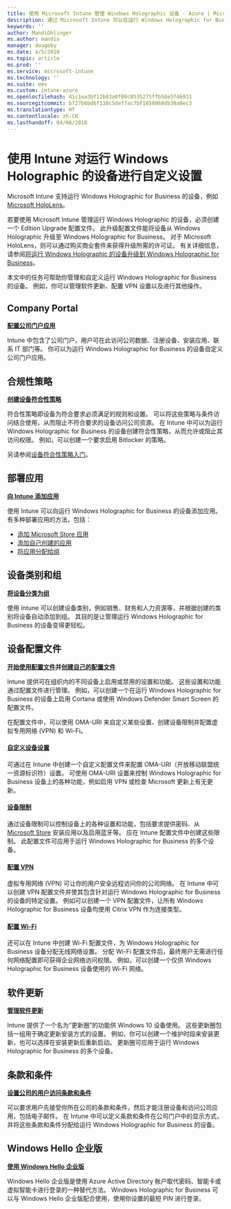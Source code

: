 ```yaml
---
title: 使用 Microsoft Intune 管理 Windows Holographic 设备 - Azure | Microsoft Docs
description: 通过 Microsoft Intune 可以在运行 Windows Holographic for Business 的设备上完成各种任务，包括配置公司门户、创建符合性策略、自定义 OMA-URI 设置、部署应用、将设备分类为组、创建配置文件、限制设备、进行软件更新、设置条款和条件、配置 VPN 和 Wi-Fi 设置，以及使用 Windows Hello 企业版。
keywords: ''
author: MandiOhlinger
ms.author: mandia
manager: dougeby
ms.date: 4/5/2018
ms.topic: article
ms.prod: ''
ms.service: microsoft-intune
ms.technology: ''
ms.suite: ems
ms.custom: intune-azure
ms.openlocfilehash: 41c1ea3bf12b83a0f09c8535275ffb58e5f46931
ms.sourcegitcommit: b727b6bd6f138c5def7ac7bf1658068db30a0ec3
ms.translationtype: HT
ms.contentlocale: zh-CN
ms.lasthandoff: 04/06/2018
---
```

# <a name="customize-devices-running-windows-holographic-with-intune"></a>使用 Intune 对运行 Windows Holographic 的设备进行自定义设置

Microsoft Intune 支持运行 Windows Holographic for Business 的设备，例如 [Microsoft HoloLens](https://docs.microsoft.com/en-us/hololens/)。

若要使用 Microsoft Intune 管理运行 Windows Holographic 的设备，必须创建一个 Edition Upgrade 配置文件。 此升级配置文件能将设备从 Windows Holographic 升级至 Windows Holographic for Business。 对于 Microsoft HoloLens，则可以通过购买商业套件来获得升级所需的许可证。 有关详细信息，请参阅[将运行 Windows Holographic 的设备升级到 Windows Holographic for Business](holographic-upgrade.md)。

本文中的任务可帮助你管理和自定义运行 Windows Holographic for Business 的设备。 例如，你可以管理软件更新、配置 VPN 设置以及进行其他操作。

## <a name="company-portal"></a>Company Portal
**[配置公司门户应用](company-portal-app.md)**

Intune 中包含了公司门户，用户可在此访问公司数据、注册设备、安装应用、联系 IT 部门等。 你可以为运行 Windows Holographic for Business 的设备自定义公司门户应用。

## <a name="compliance-policy"></a>合规性策略
**[创建设备符合性策略](compliance-policy-create-windows.md)**

符合性策略即设备为符合要求必须满足的规则和设置。 可以将这些策略与条件访问结合使用，从而阻止不符合要求的设备访问公司资源。 在 Intune 中可以为运行 Windows Holographic for Business 的设备创建符合性策略，从而允许或阻止其访问权限。 例如，可以创建一个要求启用 Bitlocker 的策略。

另请参阅[设备符合性策略入门](device-compliance-get-started.md)。

## <a name="deploy-apps"></a>部署应用
**[向 Intune 添加应用](apps-add.md)**

使用 Intune 可以向运行 Windows Holographic for Business 的设备添加应用。 有多种部署应用的方法，包括：

- [添加 Microsoft Store 应用](store-apps-windows.md)
- [添加自己创建的应用](lob-apps-windows.md)
- [将应用分配给组](apps-deploy.md)

## <a name="device-categories-and-groups"></a>设备类别和组
**[将设备分类为组](device-group-mapping.md)**

使用 Intune 可以创建设备类别，例如销售、财务和人力资源等，并根据创建的类别将设备自动添加到组。 其目的是让管理运行 Windows Holographic for Business 的设备变得更轻松。

## <a name="device-configuration-profiles"></a>设备配置文件 
**[开始使用配置文件](device-profiles.md)并[创建自己的配置文件](device-profile-create.md)**

Intune 提供可在组织内的不同设备上启用或禁用的设置和功能。 这些设置和功能通过配置文件进行管理。 例如，可以创建一个在运行 Windows Holographic for Business 的设备上启用 Cortana 或使用 Windows Defender Smart Screen 的配置文件。

在配置文件中，可以使用 OMA-URI 来自定义某些设置、创建设备限制并配置虚拟专用网络 (VPN) 和 Wi-Fi。

#### <a name="custom-device-settingscustom-settings-windows-holographicmd"></a>[自定义设备设置](custom-settings-windows-holographic.md)

可通过在 Intune 中创建一个自定义配置文件来配置 OMA-URI（开放移动联盟统一资源标识符）设置。 可使用 OMA-URI 设置来控制 Windows Holographic for Business 设备上的各种功能，例如启用 VPN 或检查 Microsoft 更新上有无更新。

#### <a name="device-restrictionsdevice-restrictions-windows-holographicmd"></a>[设备限制](device-restrictions-windows-holographic.md)

通过设备限制可以控制设备上的各种设置和功能，包括要求提供密码、从 [Microsoft Store](https://www.microsoft.com/store/apps/windows?icid=CNavAppsWindowsApps) 安装应用以及启用蓝牙等。 应在 Intune 配置文件中创建这些限制。 此配置文件可应用于运行 Windows Holographic for Business 的多个设备。

#### <a name="configure-vpnvpn-settings-configuremd"></a>[配置 VPN](vpn-settings-configure.md)

虚拟专用网络 (VPN) 可让你的用户安全远程访问你的公司网络。 在 Intune 中可以创建 VPN 配置文件并使其包含针对运行 Windows Holographic for Business 的设备的特定设置。 例如可以创建一个 VPN 配置文件，让所有 Windows Holographic for Business 设备均使用 Citrix VPN 作为连接类型。

#### <a name="configure-wi-fiwi-fi-settings-configuremd"></a>[配置 Wi-Fi](wi-fi-settings-configure.md)

还可以在 Intune 中创建 Wi-Fi 配置文件，为 Windows Holographic for Business 设备分配无线网络设置。 分配 Wi-Fi 配置文件后，最终用户无需进行任何网络配置即可获得企业网络访问权限。 例如，可以创建一个仅供 Windows Holographic for Business 设备使用的 Wi-Fi 网络。

## <a name="software-updates"></a>软件更新
**[管理软件更新](windows-update-for-business-configure.md)**

Intune 提供了一个名为“更新圈”的功能供 Windows 10 设备使用。 这些更新圈包括一组用于确定更新安装方式的设置。 例如，你可以创建一个维护时段来安装更新，也可以选择在安装更新后重新启动。 更新圈可应用于运行 Windows Holographic for Business 的多个设备。

## <a name="terms-and-conditions"></a>条款和条件
**[设置公司的用户访问条款和条件](terms-and-conditions-create.md)**

可以要求用户先接受你所在公司的条款和条件，然后才能注册设备和访问公司应用，包括电子邮件。 在 Intune 中可以定义条款和条件在公司门户中的显示方式，并将这些条款和条件分配给运行 Windows Holographic for Business 的设备。

## <a name="windows-hello-for-business"></a>Windows Hello 企业版
**[使用 Windows Hello 企业版](windows-hello.md)**

Windows Hello 企业版是使用 Azure Active Directory 帐户取代密码、智能卡或虚拟智能卡进行登录的一种替代方法。 Windows Holographic for Business 可以与 Windows Hello 企业版配合使用，使用你设置的最短 PIN 进行登录。
